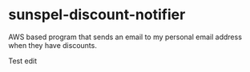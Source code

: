 # sunspel-discount-notifier
AWS based program that sends an email to my personal email address when they have discounts.

Test edit